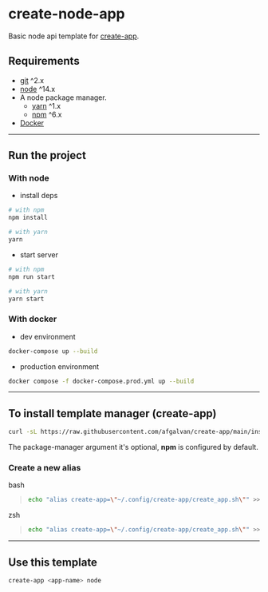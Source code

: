 # create-node-app

Basic node api template for [create-app](https://github.com/afgalvan/create-app).

## Requirements

- [git](https://git-scm.com/downloads) ^2.x
- [node](https://nodejs.org/en/download/) ^14.x
- A node package manager.
  - [yarn](https://classic.yarnpkg.com/en/docs/install/) ^1.x
  - [npm](https://www.npmjs.com/get-npm) ^6.x
- [Docker](https://www.docker.com/get-started)

---

## Run the project

### With node

- install deps

```bash
# with npm
npm install

# with yarn
yarn
```

- start server

```bash
# with npm
npm run start

# with yarn
yarn start
```

### With docker

- dev environment

```bash
docker-compose up --build
```

- production environment

```bash
docker compose -f docker-compose.prod.yml up --build
```

---

## To install template manager (create-app)

```bash
curl -sL https://raw.githubusercontent.com/afgalvan/create-app/main/installer.sh | bash -s [package-manager] [branch]
```

The package-manager argument it's optional, **npm** is configured by default.

### Create a new alias

bash

> ```bash
> echo "alias create-app=\"~/.config/create-app/create_app.sh\"" >> ~/.bashrc
> ```

zsh

> ```zsh
> echo "alias create-app=\"~/.config/create-app/create_app.sh\"" >> ~/.zshrc
> ```

---

## Use this template

```bash
create-app <app-name> node
```
